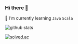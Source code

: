 ### Hi there 👋

<!--
**inho93/inho93** is a ✨ _special_ ✨ repository because its `README.md` (this file) appears on your GitHub profile.

Here are some ideas to get you started:

- 🔭 I’m currently working on ...
- 🌱 I’m currently learning ...
- 👯 I’m looking to collaborate on ...
- 🤔 I’m looking for help with ...
- 💬 Ask me about ...
- 📫 How to reach me: ...
- 😄 Pronouns: ...
- ⚡ Fun fact: ...
-->

🌱 I’m currently learning `Java` `Scala`

![github stats](https://github-readme-stats.vercel.app/api?username=inho93&show_icons=true)

[![solved.ac](http://mazassumnida.wtf/api/generate_badge?boj=inho93)](https://solved.ac/inho93)
